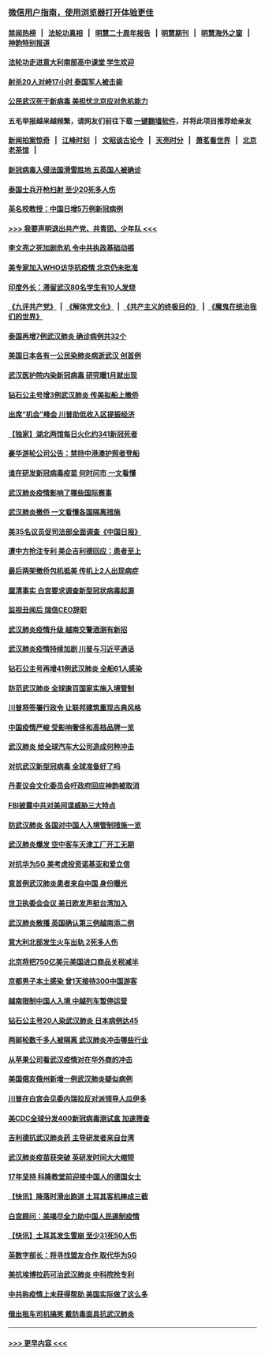 ### [微信用户指南，使用浏览器打开体验更佳](https://github.com/gfw-breaker/banned-news1/blob/master/indexes/wechat-guide.md?t=0)
#### [禁闻热榜](热点新闻.md?t=0)  &nbsp;&nbsp;|&nbsp;&nbsp; [法轮功真相](https://github.com/gfw-breaker/truth/blob/master/README.md?t=0) &nbsp;&nbsp;|&nbsp;&nbsp; [明慧二十周年报告](https://github.com/gfw-breaker/mh-reports/blob/master/README.md?t=0) &nbsp;&nbsp;|&nbsp;&nbsp;[明慧期刊](https://github.com/gfw-breaker/mh-qikan) &nbsp;&nbsp;|&nbsp;&nbsp; [明慧海外之窗](https://github.com/gfw-breaker/mh-news/blob/master/README.md?t=0) &nbsp;&nbsp;|&nbsp;&nbsp; [神韵特别报道](https://github.com/gfw-breaker/mh-news/blob/master/shenyun.md?t=0)
#### [法轮功走进意大利南部高中课堂 学生欢迎](../pages/nsc418/n11853859.md?t=02091711) 
#### [射杀20人对峙17小时 泰国军人被击毙](../pages/nsc418/n11854869.md?t=02091711) 
#### [公民武汉死于新病毒 美担忧北京应对危机能力](../pages/nsc418/n11854331.md?t=02091711) 
#### 五毛举报越来越频繁，请网友们前往下载 [一键翻墙软件](https://github.com/gfw-breaker/ssr-accounts)，并将此项目推荐给亲友
#### [新闻拍案惊奇](https://github.com/gfw-breaker/banned-news1/blob/master/pages/link4.md) &nbsp;&nbsp;|&nbsp;&nbsp; [江峰时刻](https://github.com/gfw-breaker/banned-news1/blob/master/pages/link4.md) &nbsp;&nbsp;|&nbsp;&nbsp; [文昭谈古论今](https://github.com/gfw-breaker/banned-news1/blob/master/pages/link4.md) &nbsp;&nbsp;|&nbsp;&nbsp; [天亮时分](https://github.com/gfw-breaker/banned-news1/blob/master/pages/link4.md) &nbsp;&nbsp;|&nbsp;&nbsp; [萧茗看世界](https://github.com/gfw-breaker/banned-news1/blob/master/pages/link4.md) &nbsp;&nbsp;|&nbsp;&nbsp; [北京老茶馆](https://github.com/gfw-breaker/banned-news1/blob/master/pages/link4.md) &nbsp;&nbsp;|&nbsp;&nbsp; 
#### [新冠病毒入侵法国滑雪胜地 五英国人被确诊](../pages/nsc418/n11854307.md?t=02091711) 
#### [泰国士兵开枪扫射 至少20死多人伤](../pages/nsc418/n11854276.md?t=02091711) 
#### [英名校教授：中国日增5万例新冠病例](../pages/nsc418/n11854174.md?t=02091711) 
#### [>>> 我要声明退出共产党、共青团、少年队 <<<](https://github.com/begood0513/goodnews/blob/master/quit/letter.md) 
#### [李文亮之死加剧危机 令中共执政基础动摇](../pages/nsc418/n11854003.md?t=02091711) 
#### [美专家加入WHO访华抗疫情 北京仍未批准](../pages/nsc418/n11854043.md?t=02091711) 
#### [印度外长：滞留武汉80名学生有10人发烧](../pages/nsc418/n11853821.md?t=02091711) 
#### [《九评共产党》](https://github.com/begood0513/9ping.md/blob/master/README.md) &nbsp;|&nbsp; [《解体党文化》](../../../../jtdwh.md/blob/master/README.md)  &nbsp;|&nbsp; [《共产主义的终极目的》](../../../../gczydzjmd.md/blob/master/README.md) &nbsp;|&nbsp; [《魔鬼在统治我们的世界》](../../../../mgztzwmdsj.md/blob/master/README.md) 
#### [泰国再增7例武汉肺炎 确诊病例共32个](../pages/nsc418/n11853808.md?t=02091711) 
#### [美国日本各有一公民染肺炎病逝武汉 创首例](../pages/nsc418/n11853509.md?t=02091711) 
#### [武汉医护院内染新冠病毒 研究曝1月就出现](../pages/nsc418/n11852928.md?t=02091711) 
#### [钻石公主号增3例武汉肺炎 传美拟船上撤侨](../pages/nsc418/n11853240.md?t=02091711) 
#### [出席“机会”峰会 川普助低收入区提振经济](../pages/nsc418/n11853232.md?t=02091711) 
#### [【独家】湖北两馆每日火化约341新冠死者](../pages/nsc418/n11845444.md?t=02091711) 
#### [豪华游轮公司公告：禁持中港澳护照者登船](../pages/nsc418/n11852761.md?t=02091711) 
#### [谁在研发新冠病毒疫苗 何时问市 一文看懂](../pages/nsc418/n11852840.md?t=02091711) 
#### [武汉肺炎疫情影响了哪些国际赛事](../pages/nsc418/n11852441.md?t=02091711) 
#### [武汉肺炎撤侨 一文看懂各国隔离措施](../pages/nsc418/n11844216.md?t=02091711) 
#### [美35名议员促司法部全面调查《中国日报》](../pages/nsc418/n11852435.md?t=02091711) 
#### [遭中方抢注专利 美企吉利德回应：患者至上](../pages/nsc418/n11852037.md?t=02091711) 
#### [最后两架撤侨包机抵美 传机上2人出现病症](../pages/nsc418/n11852173.md?t=02091711) 
#### [厘清事实 白宫要求调查新型冠状病毒起源](../pages/nsc418/n11852106.md?t=02091711) 
#### [监视丑闻后 瑞信CEO辞职](../pages/nsc418/n11852127.md?t=02091711) 
#### [武汉肺炎疫情升级 越南交警酒测有新招](../pages/nsc418/n11851632.md?t=02091711) 
#### [武汉肺炎疫情持续加剧 川普与习近平通话](../pages/nsc418/n11851613.md?t=02091711) 
#### [钻石公主号再增41例武汉肺炎 全船61人感染](../pages/nsc418/n11850401.md?t=02091711) 
#### [防范武汉肺炎 全球逾百国家实施入境管制](../pages/nsc418/n11850557.md?t=02091711) 
#### [川普将签署行政令 让联邦建筑重现古典风格](../pages/nsc418/n11850654.md?t=02091711) 
#### [中国疫情严峻 受影响奢侈和高档品牌一览](../pages/nsc418/n11850319.md?t=02091711) 
#### [武汉肺炎 给全球汽车大公司造成何种冲击](../pages/nsc418/n11850056.md?t=02091711) 
#### [对抗武汉新型冠病毒 全球准备好了吗](../pages/nsc418/n11850142.md?t=02091711) 
#### [丹麦议会文化委员会吁政府回应神韵被取消](../pages/nsc418/n11849312.md?t=02091711) 
#### [FBI披露中共对美间谍威胁三大特点](../pages/nsc418/n11849700.md?t=02091711) 
#### [防武汉肺炎 各国对中国人入境管制措施一览](../pages/nsc418/n11838726.md?t=02091711) 
#### [武汉肺炎爆发 空中客车天津工厂开工无期](../pages/nsc418/n11849634.md?t=02091711) 
#### [对抗华为5G 美考虑投资诺基亚和爱立信](../pages/nsc418/n11849510.md?t=02091711) 
#### [意首例武汉肺炎患者来自中国 身份曝光](../pages/nsc418/n11849454.md?t=02091711) 
#### [世卫执委会会议 美日欧发声挺台湾加入](../pages/nsc418/n11849433.md?t=02091711) 
#### [武汉肺炎散播 英国确认第三例越南添二例](../pages/nsc418/n11849439.md?t=02091711) 
#### [意大利北部发生火车出轨 2死多人伤](../pages/nsc418/n11848999.md?t=02091711) 
#### [北京将把750亿美元美国进口商品关税减半](../pages/nsc418/n11848896.md?t=02091711) 
#### [京都男子本土感染 曾1天接待300中国游客](../pages/nsc418/n11848641.md?t=02091711) 
#### [越南限制中国人入境 中越列车暂停运营](../pages/nsc418/n11847844.md?t=02091711) 
#### [钻石公主号20人染武汉肺炎 日本病例达45](../pages/nsc418/n11847823.md?t=02091711) 
#### [两邮轮数千多人被隔离 武汉肺炎冲击哪些行业](../pages/nsc418/n11847456.md?t=02091711) 
#### [从苹果公司看武汉疫情对在华外商的冲击](../pages/nsc418/n11847586.md?t=02091711) 
#### [美国俄亥俄州新增一例武汉肺炎疑似病例](../pages/nsc418/n11847714.md?t=02091711) 
#### [川普在白宫会见委内瑞拉反对派领导人瓜伊多](../pages/nsc418/n11847391.md?t=02091711) 
#### [美CDC全球分发400新冠病毒测试盒 加速筛查](../pages/nsc418/n11847260.md?t=02091711) 
#### [吉利德抗武汉肺炎药 主导研发者来自台湾](../pages/nsc418/n11847064.md?t=02091711) 
#### [武汉肺炎疫苗获突破 英研发时间大大缩短](../pages/nsc418/n11846915.md?t=02091711) 
#### [17年坚持 科隆教堂前迎接中国人的德国女士](../pages/nsc418/n11846781.md?t=02091711) 
#### [【快讯】降落时滑出跑道 土耳其客机摔成三截](../pages/nsc418/n11847021.md?t=02091711) 
#### [白宫顾问：美竭尽全力助中国人民遏制疫情](../pages/nsc418/n11846756.md?t=02091711) 
#### [【快讯】土耳其发生雪崩 至少31死50人伤](../pages/nsc418/n11846680.md?t=02091711) 
#### [英数字部长：将寻找盟友合作 取代华为5G](../pages/nsc418/n11846485.md?t=02091711) 
#### [美抗埃博拉药可治武汉肺炎 中科院抢专利](../pages/nsc418/n11846409.md?t=02091711) 
#### [中共称疫情上未获得帮助 美国实际做了这么多](../pages/nsc418/n11846008.md?t=02091711) 
#### [俄出租车司机搞笑 戴防毒面具抗武汉肺炎](../pages/nsc418/n11845703.md?t=02091711) 

----
#### [ >>> 更早内容 <<< ](../indexes/nsc418-earlier.md)
